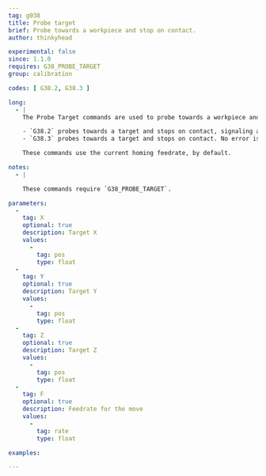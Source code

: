 ```yaml
---
tag: g038
title: Probe target
brief: Probe towards a workpiece and stop on contact.
author: thinkyhead

experimental: false
since: 1.1.0
requires: G38_PROBE_TARGET
group: calibration

codes: [ G38.2, G38.3 ]

long:
  - |
    The Probe Target commands are used to probe towards a workpiece and determine its precise position. The Z endstop doubles as the probe for these commands. You might, for example, use a grounded metal workpiece, with a metal probe spliced into the Z endstop circuit.

    - `G38.2` probes towards a target and stops on contact, signaling an error if it reaches the target position without triggering the Z endstop.
    - `G38.3` probes towards a target and stops on contact. No error is given if it fails to trigger the Z endstop.

    These commands use the current homing feedrate, by default.

notes:
  - |

    These commands require `G38_PROBE_TARGET`.

parameters:
  -
    tag: X
    optional: true
    description: Target X
    values:
      -
        tag: pos
        type: float
  -
    tag: Y
    optional: true
    description: Target Y
    values:
      -
        tag: pos
        type: float
  -
    tag: Z
    optional: true
    description: Target Z
    values:
      -
        tag: pos
        type: float
  -
    tag: F
    optional: true
    description: Feedrate for the move
    values:
      -
        tag: rate
        type: float

examples:

---
```


